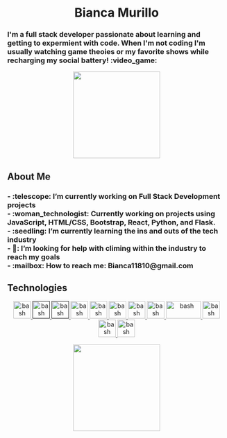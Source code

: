<h1 align="center">
  Bianca Murillo
</h1><h3>
 I'm a full stack developer passionate about learning and getting to expermient with code. When I'm not coding I'm usually watching game theoies or my favorite shows while recharging my social battery! :video_game:
</h3><p align="center">
  <img src="https://media4.giphy.com/media/VwTkahUrtFwNMC9FRj/giphy.gif" height="200"/>
</p><h2>About Me</h2>
<h3>
  - :telescope: I’m currently working on Full Stack Development projects
  <br/>
  - :woman_technologist: Currently working on projects using JavaScript, HTML/CSS, Bootstrap, React, Python, and Flask.
  <br/>
  - :seedling: I’m currently learning the ins and outs of the tech industry
  <br/>
  - 🤔: I’m looking for help with climing within the industry to reach my goals
  <br/>
  - :mailbox: How to reach me: Bianca11810@gmail.com
</h3>
<h2>Technologies</h2>
<p align="center" dir="auto">
  <!--  javascript  -->
  <a href="https://www.javascript.com" rel="nofollow">
    <img src="https://user-images.githubusercontent.com/102230885/203171480-dd1e7b67-058c-4995-b59a-95a2156eeb93.png"
      alt="bash"
      width="40"
      height="40"
      style="max-width: 100%;">
  </a>
   <!--  HTML  -->
  <a href="" rel="nofollow">
    <img src="https://www.vectorlogo.zone/logos/w3_html5/w3_html5-icon.svg"
      alt="bash"
      width="40"
      height="40"
      style="max-width: 100%;">
  </a>
   <!--  CSS  -->
  <a href="" rel="nofollow">
    <img src="https://www.vectorlogo.zone/logos/w3_css/w3_css-icon.svg"
      alt="bash"
      width="40"
      height="40"
      style="max-width: 100%;">
  </a>
   <!--  SASS  -->
  <a href="https://sass-lang.com/" rel="nofollow">
    <img src="https://www.vectorlogo.zone/logos/sass-lang/sass-lang-icon.svg"
      alt="bash"
      width="40"
      height="40"
      style="max-width: 100%;">
  </a>
   <!--  react  -->
  <a href="https://reactjs.org/" rel="nofollow">
    <img src="https://www.vectorlogo.zone/logos/reactjs/reactjs-icon.svg"
      alt="bash"
      width="40"
      height="40"
      style="max-width: 100%;">
  </a>
   <!--  bootstrap  -->
  <a href="https://getbootstrap.com/" rel="nofollow">
    <img src="https://www.vectorlogo.zone/logos/getbootstrap/getbootstrap-icon.svg"
      alt="bash"
      width="40"
      height="40"
      style="max-width: 100%;">
  </a>
   <!--  postman  -->
  <a href="https://www.postman.com/" rel="nofollow">
    <img src="https://www.vectorlogo.zone/logos/getpostman/getpostman-icon.svg"
      alt="bash"
      width="40"
      height="40"
      style="max-width: 100%;">
  </a>
   <!--  MySQL  -->
  <a href="https://www.mysql.com/" rel="nofollow">
    <img src="https://www.vectorlogo.zone/logos/mysql/mysql-official.svg"
      alt="bash"
      width="40"
      height="40"
      style="max-width: 100%;">
  </a>
   <!--  nodeJS  -->
  <a href="https://nodejs.org/en/about/" rel="nofollow">
    <img src="https://www.vectorlogo.zone/logos/nodejs/nodejs-horizontal.svg"
      alt="bash"
      width="80"
      height="40"
      style="max-width: 100%;">
  </a>
   <!--  python  -->
  <a href="https://www.python.org/" rel="nofollow">
    <img src="https://www.vectorlogo.zone/logos/python/python-icon.svg"
      alt="bash"
      width="40"
      height="40"
      style="max-width: 100%;">
  </a>
   <!--  figma  -->
  <a href="https://www.figma.com/" rel="nofollow">
    <img src="https://www.vectorlogo.zone/logos/figma/figma-icon.svg"
      alt="bash"
      width="40"
      height="40"
      style="max-width: 100%;">
  </a>
   <!--  git  -->
  <a href="https://git-scm.com/" rel="nofollow">
    <img src="https://www.vectorlogo.zone/logos/git-scm/git-scm-icon.svg"
      alt="bash"
      width="40"
      height="40"
      style="max-width: 100%;">
  </a></p><p align="center">
<img align="center" src="https://media.giphy.com/media/1GEATImIxEXVR79Dhk/giphy.gif" height="200"/>
</p>

